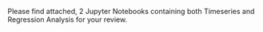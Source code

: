 Please find attached, 2 Jupyter Notebooks containing both Timeseries and Regression Analysis for your review.
